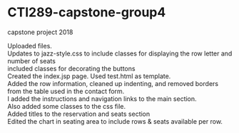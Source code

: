 # CTI289-capstone-group4
capstone project 2018


Uploaded files.  
Updates to jazz-style.css to include classes for displaying the row letter and number of seats<br>
included classes for decorating the buttons<br>
Created the index.jsp page.  Used test.html as template. <br>
Added the row information, cleaned up indenting, and removed borders from 
the table used in the contact form.<br>
I added the instructions and navigation links to the main section.<br>
Also added some classes to the css file.<br>
Added titles to the reservation and seats section<br>
Edited the chart in seating area to include rows & seats available per row.<br>
